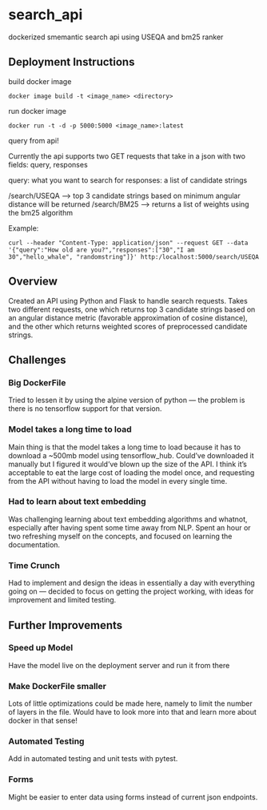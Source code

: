 # search_api
dockerized smemantic search api using USEQA and bm25 ranker

## Deployment Instructions

build docker image

```
docker image build -t <image_name> <directory>
```

run docker image

```
docker run -t -d -p 5000:5000 <image_name>:latest
```

query from api!

Currently the api supports two GET requests that take in a json with two fields: query, responses

query: what you want to search for
responses: a list of candidate strings

/search/USEQA --> top 3 candidate strings based on minimum angular distance will be returned
/search/BM25 --> returns a list of weights using the bm25 algorithm

Example:
```
curl --header "Content-Type: application/json" --request GET --data '{"query":"How old are you?","responses":["30","I am 30","hello_whale", "randomstring"]}' http:/localhost:5000/search/USEQA

```

## Overview
Created an API using Python and Flask to handle search requests. Takes two different requests, one which returns top 3 candidate strings based on an angular distance metric (favorable approximation of cosine distance), and the other which returns weighted scores of preprocessed candidate strings. 


## Challenges
### Big DockerFile
Tried to lessen it by using the alpine version of python — the problem is there is no tensorflow support for that version. 

### Model takes a long time to load
Main thing is that the model takes a long time to load because it has to download a ~500mb model using tensorflow_hub. Could’ve downloaded it manually but I figured it would’ve blown up the size of the API. I think it’s acceptable to eat the large cost of loading the model once, and requesting from the API without having to load the model in every single time.

### Had to learn about text embedding
Was challenging learning about text embedding algorithms and whatnot, especially after having spent some time away from NLP. Spent an hour or two refreshing myself on the concepts, and focused on learning the documentation.

### Time Crunch
Had to implement and design the ideas in essentially a day with everything going on — decided to focus on getting the project working, with ideas for improvement and limited testing.


## Further Improvements
### Speed up Model
Have the model live on the deployment server and run it from there

### Make DockerFile smaller
Lots of little optimizations could be made here, namely to limit the number of layers in the file. Would have to look more into that and learn more about docker in that sense!

### Automated Testing
Add in automated testing and unit tests with pytest. 

### Forms
Might be easier to enter data using forms instead of current json endpoints. 








